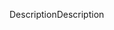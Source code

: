 <span data-ttu-id="b18b6-101">Description</span><span class="sxs-lookup"><span data-stu-id="b18b6-101">Description</span></span>
